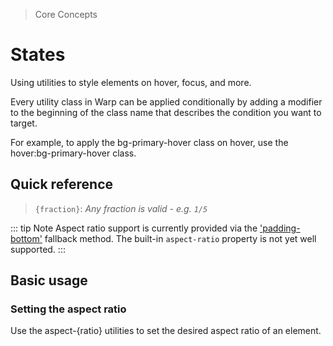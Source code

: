 > Core Concepts

# States
Using utilities to style elements on hover, focus, and more.

Every utility class in Warp can be applied conditionally by adding a modifier to the beginning of the class name that describes the condition you want to target.

For example, to apply the bg-primary-hover class on hover, use the hover:bg-primary-hover class.

## Quick reference

> `{fraction}`: _Any fraction is valid - e.g. `1/5`_


::: tip Note
Aspect ratio support is currently provided via the ['padding-bottom'](https://css-tricks.com/aspect-ratio-boxes/) fallback method. The built-in `aspect-ratio` property is not yet well supported.
:::

## Basic usage

### Setting the aspect ratio

Use the aspect-{ratio} utilities to set the desired aspect ratio of an element.